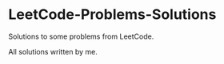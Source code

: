 # LeetCode-Problems-Solutions

Solutions to some problems from LeetCode.

All solutions written by me.
